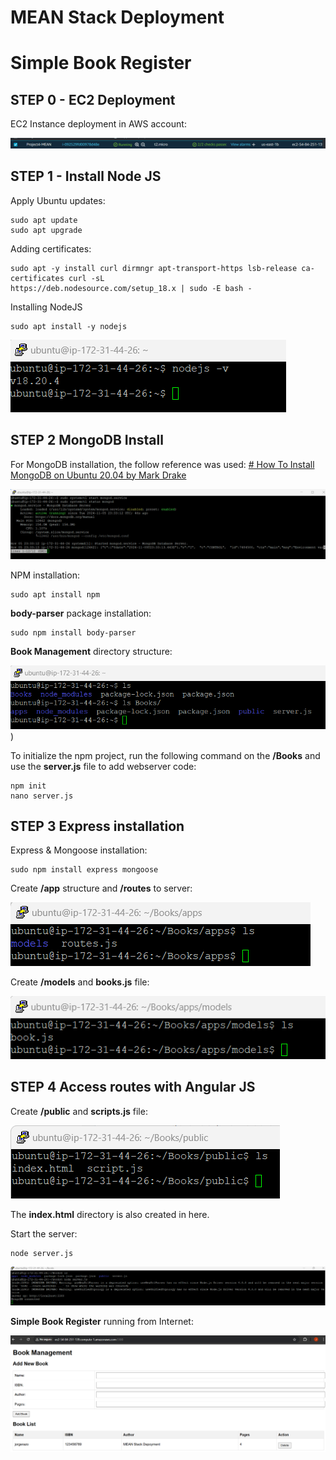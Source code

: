 # MEAN Stack Deployment

# Simple Book Register

## STEP 0 - EC2 Deployment

EC2 Instance deployment in AWS account: 

![MERN EC2](/PROJECT4-MEAN/images/EC2VM.png)

## STEP 1 - Install Node JS

Apply Ubuntu updates:

    sudo apt update
    sudo apt upgrade
    
 Adding certificates:
 
    sudo apt -y install curl dirmngr apt-transport-https lsb-release ca-certificates curl -sL
    https://deb.nodesource.com/setup_18.x | sudo -E bash -	

Installing NodeJS

    sudo apt install -y nodejs

![NODE JS](/PROJECT4-MEAN/images/NodeJSVersion.png)

## STEP 2 MongoDB Install

For MongoDB installation, the follow reference was used:
[# How To Install MongoDB on Ubuntu 20.04 by Mark Drake ](https://www.digitalocean.com/community/tutorials/how-to-install-mongodb-on-ubuntu-20-04)

![MONGO DB](/PROJECT4-MEAN/images/MongoDBInstalled.png)

NPM installation:

    sudo apt install npm

**body-parser** package installation:

    sudo npm install body-parser

**Book Management** directory structure:

![Book Structure](/PROJECT4-MEAN/images/BookManagementeDirectory.png))

To initialize the npm project, run the following command on the **/Books** and use the **server.js** file to add webserver code:

    npm init
    nano server.js

## STEP 3 Express installation

Express & Mongoose installation:

    sudo npm install express mongoose

Create **/app** structure and **/routes** to server:

![BookAppsDir](/PROJECT4-MEAN/images/BooksAppDir.png)

Create **/models** and **books.js** file:

![ModelBooks](/PROJECT4-MEAN/images/ModelBooks.png)

## STEP 4 Access routes with Angular JS

Create **/public** and **scripts.js** file:

![AngularRoute](/PROJECT4-MEAN/images/AngularRoute.png)

The **index.html** directory is also created in here.

Start the server:

    node server.js

![Running server](/PROJECT4-MEAN/images/RuningServer.png)

**Simple Book Register** running from Internet:

![BookManagement](/PROJECT4-MEAN/images/BookManagement.png)


